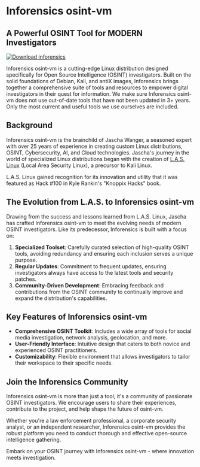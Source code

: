 # Inforensics osint-vm

## A Powerful OSINT Tool for MODERN Investigators

[![Download inforensics](https://a.fsdn.com/con/app/sf-download-button)](https://sourceforge.net/projects/inforensics/files/latest/download)

Inforensics osint-vm is a cutting-edge Linux distribution designed specifically for Open Source Intelligence (OSINT) investigators. Built on the solid foundations of Debian, Kali, and antiX images, Inforensics brings together a comprehensive suite of tools and resources to empower digital investigators in their quest for information. We make sure Inforensics osint-vm does not use out-of-date tools that have not been updated in 3+ years. Only the most current and useful tools we use ourselves are included.

## Background

Inforensics osint-vm is the brainchild of Jascha Wanger, a seasoned expert with over 25 years of experience in creating custom Linux distributions, OSINT, Cybersecurity, AI, and Cloud technologies. Jascha's journey in the world of specialized Linux distributions began with the creation of [L.A.S. Linux](https://distrowatch.com/table.php?distribution=las) (Local Area Security Linux), a precursor to Kali Linux.

L.A.S. Linux gained recognition for its innovation and utility that it was featured as Hack #100 in Kyle Rankin's "Knoppix Hacks" book.

## The Evolution from L.A.S. to Inforensics osint-vm

Drawing from the success and lessons learned from L.A.S. Linux, Jascha has crafted Inforensics osint-vm to meet the evolving needs of modern OSINT investigators. Like its predecessor, Inforensics is built with a focus on:

1. **Specialized Toolset**: Carefully curated selection of high-quality OSINT tools, avoiding redundancy and ensuring each inclusion serves a unique purpose.
2. **Regular Updates**: Commitment to frequent updates, ensuring investigators always have access to the latest tools and security patches.
3. **Community-Driven Development**: Embracing feedback and contributions from the OSINT community to continually improve and expand the distribution's capabilities.

## Key Features of Inforensics osint-vm

- **Comprehensive OSINT Toolkit**: Includes a wide array of tools for social media investigation, network analysis, geolocation, and more.
- **User-Friendly Interface**: Intuitive design that caters to both novice and experienced OSINT practitioners.
- **Customizability**: Flexible environment that allows investigators to tailor their workspace to their specific needs.

## Join the Inforensics Community

Inforensics osint-vm is more than just a tool; it's a community of passionate OSINT investigators. We encourage users to share their experiences, contribute to the project, and help shape the future of osint-vm.

Whether you're a law enforcement professional, a corporate security analyst, or an independent researcher, Inforensics osint-vm provides the robust platform you need to conduct thorough and effective open-source intelligence gathering.

Embark on your OSINT journey with Inforensics osint-vm - where innovation meets investigation.
